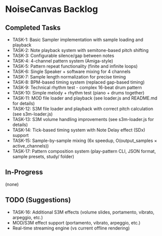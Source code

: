 # NoiseCanvas Backlog

## Completed Tasks

- TASK-1: Basic Sampler implementation with sample loading and playback
- TASK-2: Note playback system with semitone-based pitch shifting
- TASK-3: Configurable silence/gap between notes
- TASK-4: 4-channel pattern system (Amiga-style)
- TASK-5: Pattern repeat functionality (finite and infinite loops)
- TASK-6: Single Speaker + software mixing for 4 channels
- TASK-7: Sample length normalization for precise timing
- TASK-8: BPM-based timing system (replaced gap-based timing)
- TASK-9: Technical rhythm test - complex 16-beat drum pattern
- TASK-10: Simple melody + rhythm test (piano + drums together)
- TASK-11: MOD file loader and playback (see loader.js and README.md for details)
- TASK-12: S3M file loader and playback with correct pitch calculation (see s3m-loader.js)
- TASK-13: S3M volume handling improvements (see s3m-loader.js for details)
- TASK-14: Tick-based timing system with Note Delay effect (SDx) support
- TASK-15: Sample-by-sample mixing (6x speedup, O(output_samples × active_channels))
- TASK-17: Pattern composition system (play-pattern CLI, JSON format, sample presets, study/ folder)

## In-Progress

(none)

## TODO (Suggestions)

- TASK-16: Additional S3M effects (volume slides, portamento, vibrato, arpeggio, etc.)
- MOD/S3M effect support (portamento, vibrato, arpeggio, etc.)
- Real-time streaming engine (vs current offline rendering)
